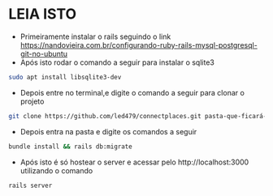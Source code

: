 # LEIA ISTO
* Primeiramente instalar o rails seguindo o link https://nandovieira.com.br/configurando-ruby-rails-mysql-postgresql-git-no-ubuntu
* Após isto rodar o comando a seguir para instalar o sqlite3
```sh
sudo apt install libsqlite3-dev
```
* Depois entre no terminal,e digite o comando a seguir para clonar o projeto
 ```sh
git clone https://github.com/led479/connectplaces.git pasta-que-ficará-o-projeto
 ```
* Depois entra na pasta e digite os comandos a seguir
```sh
bundle install && rails db:migrate
```
* Após isto é só hostear o server e acessar pelo http://localhost:3000 utilizando o comando
```sh
rails server
```